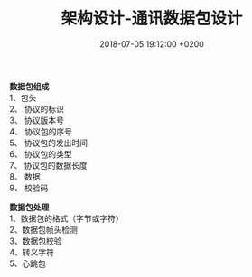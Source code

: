 ﻿---
layout: post
title:  "架构设计-通讯数据包设计"
date:   2018-07-05 19:12:00 +0200
categories: _posts
---

**数据包组成**   
1、包头  
2、 协议的标识  
3、 协议版本号  
4、 协议包的序号  
5、 协议包的发出时间  
6、 协议包的类型  
7、 协议包的数据长度  
8、 数据  
9、 校验码  


**数据包处理**  
1、数据包的格式（字节或字符）  
2、数据包帧头检测  
3、数据包校验  
4、转义字符  
5、心跳包  
